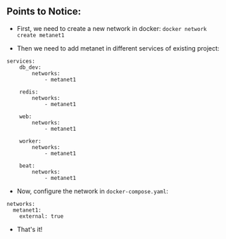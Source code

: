 ## Points to Notice:

- First, we need to create a new network in docker: `docker network create metanet1`

- Then we need to add metanet in different services of existing project:

```
services:
    db_dev:
        networks:
            - metanet1

    redis:
        networks:
            - metanet1

    web:
        networks:
            - metanet1

    worker:
        networks:
            - metanet1

    beat:
        networks:
            - metanet1
```

- Now, configure the network in `docker-compose.yaml`:

```
networks:
  metanet1:
    external: true
```

- That's it!
